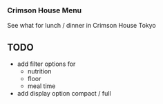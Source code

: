 ### Crimson House Menu

See what for lunch / dinner in Crimson House Tokyo

## TODO

* add filter options for
  * nutrition
  * floor
  * meal time
* add display option compact / full
